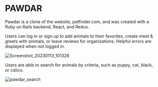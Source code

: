 # PAWDAR

Pawdar is a clone of the website, petfinder.com, and was created with a Ruby on Rails backend, React, and Redux.

Users can log in or sign up to add animals to their favorites, create meet & greets with animals, or leave reviews for organizations. Helpful errors are displayed when not logged in.

![Screenshot_20230113_101326](https://user-images.githubusercontent.com/114632959/212390737-a7479daf-c42c-4eb9-8b36-94ddddef8922.png)

Users are able to search for animals by criteria, such as puppy, cat, black, or calico. 

![pawdar_search](https://user-images.githubusercontent.com/114632959/212382212-1bac206e-b1d7-48e5-9913-9d2133a59089.gif)

